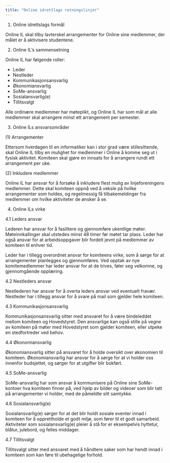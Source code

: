 ```yaml
---
title: "Online idrettlags retningslinjer"
---
```


1. Online idrettslags formål

Online IL skal tilby lavterskel arrangementer for Online sine medlemmer, der målet er å
aktivisere studentene.

2. Online IL’s sammensetning

Online IL har følgende roller:

- Leder
- Nestleder
- Kommunikasjonsansvarlig
- Økonomiansvarlig
- SoMe-ansvarlig
- Sosialansvarlig(e)
- Tillitsvalgt

Alle ordinære medlemmer har møteplikt, og Online IL har som mål at alle medlemmer skal
arrangere minst ett arrangement per semester.

3. Online ILs ansvarsområder

(1) Arrangementer

Ettersom hverdagen til en informatiker kan i stor grad være stillesittende, skal Online IL tilby en mulighet for medlemmer i Online å komme seg ut i fysisk aktivitet. Komiteen skal gjøre en innsats for å arrangere rundt ett arrangement per uke.

(2) Inkludere medlemmer

Online IL har ansvar for å forsøke å inkludere flest mulig av linjeforeningens medlemmer. Dette skal komiteen oppnå ved å veksle på hvilke arrangementer som holdes, og regelmessig få tilbakemeldinger fra medlemmer om hvilke aktiviteter de ønsker å se.

4. Online ILs virke

4.1 Leders ansvar

Lederen har ansvar for å fasilitere og gjennomføre ukentlige møter. Møteinnkallinger skal utstedes minst 48 timer før møtet tar plass. Leder har også ansvar for at arbeidsoppgaver blir fordelt jevnt på medlemmer av komiteen til enhver tid. 

Leder har i tillegg overordnet ansvar for komiteens virke, som å sørge for at arrangementer planlegges og gjennomføres. Ved opptak av nye komitemedlemmer har leder ansvar for at
de trives, føler seg velkomne, og gjennomgående opplæring.

4.2 Nestleders ansvar

Nestlederen har ansvar for å overta leders ansvar ved eventuelt fravær. Nestleder har i tillegg ansvar for å svare på mail som gjelder hele komiteen.

4.3 Kommunikasjonsansvarlig

Kommunikasjonsansvarlig sitter med ansvaret for å være bindeleddet mellom komiteen og Hovedstyret. Den ansvarlige kan også stille på vegne av komiteen på møter med Hovedstyret som gjelder komiteen, eller utpeke en stedfortreder ved behov.

4.4 Økonomiansvarlig

Økonomiansvarlig sitter på ansvaret for å holde oversikt over økonomien til komiteen. Økonomiansvarlig har ansvar for å sørge for at vi holder oss innenfor budsjettet, og sørger for at utgifter blir bokført.

4.5 SoMe-ansvarlig

SoMe-ansvarlig har som ansvar å kommunisere på Online sine SoMe-kontoer hva komiteen finner på, ved hjelp av bilder og videoer som blir tatt på arrangementer vi holder, med de påmeldte sitt samtykke.

4.6 Sosialansvarlig(e)

Sosialansvarlig(e) sørger for at det blir holdt sosiale eventer innad i komiteen for å opprettholde et godt miljø, som fører til et godt samarbeid. Aktiviteter som sosialansvarlig(e) pleier å stå for er eksempelvis hyttetur, blåtur, julebord, og felles middager.

4.7 Tillitsvalgt

Tillitsvalgt sitter med ansvaret med å håndtere saker som har hendt innad i komiteen som
kan føre til ubehagelige forhold.